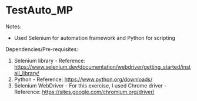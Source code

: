 # TestAuto_MP

Notes:
- Used Selenium for automation framework and Python for scripting

Dependencies/Pre-requisites:
1. Selenium library - Reference: https://www.selenium.dev/documentation/webdriver/getting_started/install_library/
2. Python - Reference: https://www.python.org/downloads/
3. Selenium WebDriver - For this exercise, I used Chrome driver - Reference: https://sites.google.com/chromium.org/driver/ 


